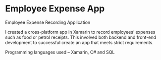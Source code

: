 # Employee Expense App

Employee Expense Recording Application

I created a cross-platform app in Xamarin to record employees’ expenses such as food or petrol receipts. This involved both backend and front-end development to successful create an app that meets strict requirements.

Programming languages used – Xamarin, C# and SQL

